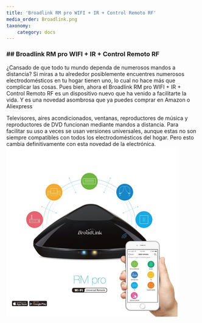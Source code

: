 ```yaml
---
title: 'Broadlink RM pro WIFI + IR + Control Remoto RF'
media_order: Broadlink.png
taxonomy:
    category: docs
---
```


### ## Broadlink RM pro WIFI + IR + Control Remoto RF ###

¿Cansado de que todo tu mundo dependa de numerosos mandos a distancia? Si miras a tu alrededor posiblemente encuentres numerosos electrodomésticos en tu hogar tienen uno, lo cual no hace más que complicar las cosas. Pues bien, ahora el Broadlink RM pro WIFI + IR + Control Remoto RF es un dispositivo nuevo que ha venido a facilitarte la vida. Y es una novedad asombrosa que ya puedes comprar en Amazon o Aliexpress

Televisores, aires acondicionados, ventanas, reproductores de música y reproductores de DVD funcionan mediante mandos a distancia. Para facilitar su uso a veces se usan versiones universales, aunque estas no son siempre compatibles con todos los electrodomésticos del hogar. Pero esto cambia definitivamente con esta novedad de la electrónica.
![](Broadlink.png)
